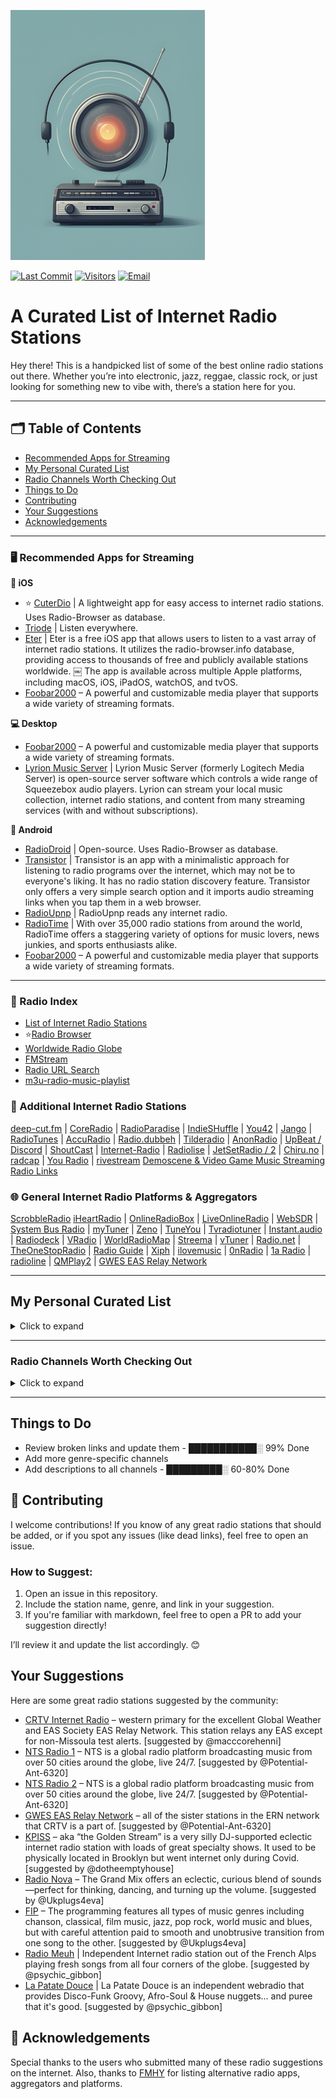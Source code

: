 ![Logo](https://github.com/deroverda/recommended-radio-streams/blob/main/logo_resized_enhanced.png?raw=true)

[![Last Commit](https://img.shields.io/github/last-commit/deroverda/recommended-radio-streams?style=flat-square)](https://github.com/deroverda/recommended-radio-streams)
[![Visitors](https://api.visitorbadge.io/api/VisitorHit?user=deroverda&repo=recommended-radio-streams&countColor=%237B1E7A&style=flat-square)](https://github.com/deroverda/recommended-radio-streams)
[![Email](https://img.shields.io/badge/email-D14836?style=flat-square&logo=gmail&logoColor=white)](mailto:disposablemail@mailbox.org)





# A Curated List of Internet Radio Stations

Hey there! This is a handpicked list of some of the best online radio stations out there. Whether you’re into electronic, jazz, reggae, classic rock, or just looking for something new to vibe with, there’s a station here for you.


---

## 🗂️ Table of Contents
- [Recommended Apps for Streaming](#️-recommended-apps-for-streaming)
- [My Personal Curated List](#my-personal-curated-list)
- [Radio Channels Worth Checking Out](#radio-channels-worth-checking-out)
- [Things to Do](#things-to-do)
- [Contributing](#contributing)
- [Your Suggestions](#your-suggestions)
- [Acknowledgements](#acknowledgements)

---

### 🖥️ **Recommended Apps for Streaming**

**📱 iOS**
- ⭐ [CuterDio](https://cuterdio.com/en) | A lightweight app for easy access to internet radio stations. Uses Radio-Browser as database. 
- [Triode](https://triode.app/) | Listen everywhere.
- [Eter](https://apps.apple.com/se/app/eter-streaming-internet-radio/id1523221566?l=en-GB) | Eter is a free iOS app that allows users to listen to a vast array of internet radio stations. It utilizes the radio-browser.info database, providing access to thousands of free and publicly available stations worldwide.  ￼ The app is available across multiple Apple platforms, including macOS, iOS, iPadOS, watchOS, and tvOS.  
- [Foobar2000](https://www.foobar2000.org/) – A powerful and customizable media player that supports a wide variety of streaming formats.


**💻 Desktop**
- [Foobar2000](https://www.foobar2000.org/) – A powerful and customizable media player that supports a wide variety of streaming formats.
- [Lyrion Music Server](https://github.com/LMS-Community) | Lyrion Music Server (formerly Logitech Media Server) is open-source server software which controls a wide range of Squeezebox audio players. Lyrion can stream your local music collection, internet radio stations, and content from many streaming services (with and without subscriptions).

**🤖 Android**
- [RadioDroid](https://github.com/segler-alex/RadioDroid) | Open-source. Uses Radio-Browser as database. 
- [Transistor](https://codeberg.org/y20k/transistor) | Transistor is an app with a minimalistic approach for listening to radio programs over the internet, which may not be to everyone's liking. It has no radio station discovery feature. Transistor only offers a very simple search option and it imports audio streaming links when you tap them in a web browser.
- [RadioUpnp](https://play.google.com/store/apps/details?id=com.watea.radio_upnp) | RadioUpnp reads any internet radio.
- [RadioTime](https://play.google.com/store/apps/details?id=com.radiotime.app) | With over 35,000 radio stations from around the world, RadioTime offers a staggering variety of options for music lovers, news junkies, and sports enthusiasts alike.
- [Foobar2000](https://www.foobar2000.org/) – A powerful and customizable media player that supports a wide variety of streaming formats.



---

### 📜 Radio Index

- [List of Internet Radio Stations](https://en.wikipedia.org/wiki/List_of_Internet_radio_stations)
- ⭐[Radio Browser](https://www.radio-browser.info)
- [Worldwide Radio Globe](https://radio.garden/)
- [FMStream](https://fmstream.org)
- [Radio URL Search](https://streamurl.link)
- [m3u-radio-music-playlist](https://junguler.github.io/m3u-radio-music-playlists)

### 🔗 Additional Internet Radio Stations
[deep-cut.fm](https://deep-cut.fm) | [CoreRadio](https://coreradio.online/) | [RadioParadise](https://www.radioparadise.com) | [IndieSHuffle](https://www.indieshuffle.com) | [You42](https://www.you42.com) | [Jango](https://www.jango.com) | [RadioTunes](https://www.radiotunes.com)  | [AccuRadio](https://www.accuradio.com) | [Radio.dubbeh](https://radio.dubbeh.net/) | [Tilderadio](https://tilderadio.org/) | [AnonRadio](https://anonradio.net) | [UpBeat / Discord](https://discord.com) | [ShoutCast](https://www.shoutcast.com) | [Internet-Radio](https://www.internet-radio.com) | [Radiolise](https://radiolise.com) | [JetSetRadio / 2](https://jetsetradio.live/) | [Chiru.no](https://chiru.no) | [radcap](https://www.radcap.ru) | [You Radio](https://play.you.radio/) | [rivestream](https://www.rivestream.com) [Demoscene & Video Game Music Streaming Radio Links](https://mw.rat.bz/davgmsrl/)

### 🌐 General Internet Radio Platforms & Aggregators
[ScrobbleRadio](https://scrobblerad.io/) [iHeartRadio](https://www.iheart.com) | [OnlineRadioBox](https://onlineradiobox.com) | [LiveOnlineRadio](https://www.liveonlineradio.net) | [WebSDR](http://websdr.org/) | [System Bus Radio](https://github.com/fulldecent/system-bus-radio) | [myTuner](https://mytuner-radio.com) | [Zeno](https://zeno.fm) | [TuneYou](https://tuneyou.com) | [Tvradiotuner](https://tvradiotuner.com) | [Instant.audio](https://instant.audio) | [Radiodeck](https://www.radiodeck.com) | [VRadio](https://www.vradio.app) | [WorldRadioMap](https://www.worldradiomap.com) | [Streema](https://streema.com) | [vTuner](https://www.vtuner.com) | [Radio.net](https://www.radio.net) | [TheOneStopRadio](https://theonestopradio.com) | [Radio Guide](https://www.radioguide.fm) | [Xiph](https://xiph.org) | [ilovemusic](https://ilovemusic.de/) | [0nRadio](https://0nradio.com) | [1a Radio](https://1aradio.com) | [radioline](https://www.radioline.co) | [QMPlay2](https://github.com/zaps166/QMPlay2) | [GWES EAS Relay Network](https://gwes-eas.network/listen/)

---

## My Personal Curated List
<details>
  <summary>Click to expand</summary>

### Artist Specific 👑
- **2pac (Exclusive Radio)**: [Link](https://streaming.exclusive.radio/er/2pac/icecast.audio)  
- **ABBA (Exclusive Radio)**: [Link](https://streaming.exclusive.radio/er/abba/icecast.audio)  
- **Aretha Franklin (Exclusive Radio)**: [Link](https://streaming.exclusive.radio/er/arethafranklin/icecast.audio)  
- **BB King (Exclusive Radio)**: [Link](https://streaming.exclusive.radio/er/bbking/icecast.audio)  
- **Bob Marley (Exclusive Radio)**: [Link](https://streaming.exclusive.radio/er/bobmarley/icecast.audio)  
- **Creedence Clearwater Revival (Exclusive Radio)**: [Link](https://streaming.exclusive.radio/er/creedence/icecast.audio)  
- **Daft Punk (Exclusive Radio)**: [Link](https://www.surfmusik.de/m3u/exclusively-daft-punk,20696.m3u)  
- **Ella Fitzgerald (Exclusive Radio)**: [Link](https://streaming.exclusive.radio/er/ellafitzgerald/icecast.audio)  
- **Eric Clapton (Exclusive Radio)**: [Link](https://streaming.exclusive.radio/er/ericclapton/icecast.audio)  
- **Fleetwood Mac (Exclusive Radio)**: [Link](https://streaming.exclusive.radio/er/fleetwoodmac/icecast.audio)  
- **Jimi Hendrix (Exclusive Radio)**: [Link](https://streaming.exclusive.radio/er/hendrix/icecast.audio)  
- **John Coltrane (Exclusive Radio)**: [Link](http://streaming.exclusive.radio/er/johncoltrane/icecast.audio)  
- **Steely Dan (Exclusive Radio)**: [Link](https://streaming.exclusive.radio/er/steelydan/icecast.audio)  
- **Supertramp (Exclusive Radio)**: [Link](https://streaming.exclusive.radio/er/supertramp/icecast.audio)  
- **The Beatles (Exclusive Radio)**: [Link](http://streaming.exclusive.radio/er/beatles/icecast.audio)  
- **The Police (Exclusive Radio)**: [Link](https://streaming.exclusive.radio/er/policehits/icecast.audio)  
- **Van Morrison (Exclusive Radio)**: [Link](https://streaming.exclusive.radio/er/vanmorrison/icecast.audio)  
- **Red Hot Chili Peppers (Australian Digital Radio Network)**: [Link](http://abm22.com.au:8000/CONTAINER129)  
- **Eminem (Australian Digital Radio)**: [Link](http://abm21.com.au:8000/CONTAINER158) | Slim Shady
- **⭐Grateful Dead Radio - WGDR**: [Link](https://www.madmusicradio.com/wgdr)
- **Grateful Dead**: [Link](http://108.163.245.230:8100/stream) | unknown station
- **Rolling Stones (Virgin Radio Rockstar)**: [Link](https://icy.unitedradio.it/VirginSpecialEvent.mp3)



---

### Classical 🎻

- **Calm Radio - Symphony**: [Link](https://calmradio.com/channel-guide/classical-music)
- **Calm Radio - Classical Mix**: [Link](https://calmradio.com/channel-guide/classical-music)
- **Calm Radio - Opera**: [Link](https://calmradio.com/channel-guide/classical-music)
- **WFMT Chicago**: [Link](https://www.wfmt.com/) | WFMT has been broadcasting classical music since 1951. Its website says WFMT "strives to entertain, engage, and above all, respect its listeners with a quality and variety of programming found nowhere else". 
- **WBJC Baltimore**: [Link](https://www.wbjc.com/) | WBJC-FM is the classical radio voice of Baltimore City Community College.
- **WMNR**: [Link](https://www.wmnr.org/listen) | WMNR Fine Arts Radio is a public radio station, licensed to the Town of Monroe (Connecticut). We are on air 24/7,  providing classical and classic music via FM signal to much of Connecticut and nearby portions of New York. Our live stream is enjoyed around the world.
- **Concertzender Baroque**: [Link](https://www.concertzender.nl/programma_genre/oude-muziek/) | Baroque 

- **Only Mozart (Australian Digital Radio**: [Link](http://abm21.com.au:8000/CONTAINER10) | Mozart 
---

### Electronic ⚡
- **1.FM - Deep Techno & House**: [Link](https://www.1.fm/stations)
- **Cashmere Radio**: [Link](http://cashmereradio.com) | A Berlin-based station with diverse, experimental electronic music.
- **Dance Wave**: [Link](http://dancewave.com) | Focuses on upbeat electronic dance music.
- **FluxFM - ChillHop**: [Link](http://fluxfm.de/chillhop) | Plays a relaxed mix of hip-hop influenced electronic beats.
- **FluxFM - Hippie Trippy Garden**: [Link](https://www.fluxfm.de/posts/401dece5-d1f7-4d5b-9a50-5a1481758118) | Features psychedelic and experimental electronic music.
- **FluxFM - Sound Of Berlin**: [Link](http://fluxfm.de/sound-of-berlin) | Showcases the electronic music scene of Berlin.
- **FluxFM - Berlin Beach House Radio**: [Link](http://fluxfm.de/berlin-beach-house)  
- **Frisky Deep**: [Link](https://www.friskyradio.com/) | Specializes in deep house and similar electronic styles.
- **Frisky Radio**: [Link](https://www.friskyradio.com/) | A broader mix of various electronic genres.
- **LYL Radio**: [Link](https://lyl.live/) |  An independent station known for diverse and eclectic electronic selections.
- **LuxuriaMusic**: [Link](http://luxuriamusic.com) | Plays retro-futuristic and exotica-influenced electronic music.
- **Octave Radio**: [Link](http://octaveradio.com) | Plays a variety of electronic music, sometimes also categorized as Jazz.
- **OpenLab FM**: [Link](https://openlab.fm) | Broadcasting from Ibiza, this station offers a unique blend of electronic music and visual arts, curated by a roster of creative professionals.
- **NTS Radio - Poolside**: [Link](http://ntslive.co.uk) | Features chill and summery electronic vibes.
- **Radio Caprice - Minimal Tech House**: [Link](http://www.radcap.ru/) | Tech house
- **Skylab Radio**: [Link](http://skylabradio.com) | Known for spacey, ambient, and experimental electronic sounds.
- **Datafruits**: [Link](https://datafruits.fm/) | Focuses on chiptune and video game-inspired electronic music.
- **dublab**: [Link](http://dublab.com) | Features a wide range of experimental and underground electronic music.
- **TEKnival Radio**: [Link](http://teknivalradio.com) | Plays hard-edged techno and rave-inspired electronic music. 
- **Rainwave - All**: [Link](http://rainwave.cc/all) | A mix of different types of video game music including electronic styles.
- **Rainwave - Chiptunes**: [Link](https://rainwave.cc/chiptune/)  | BLEEPS AND BLOOPS, FROM GAMES AND MORE.
- **Italoradio.fm**: [Link](https://italoradio.fm/) | Plays Italo-disco music.
- **Radio ItaloPower!**: [Link](http://italopower.com) | Italodisco hits & rarities.
- **Radio BipTunia**: [Link](https://biptunia.com/) | Plays experimental and quirky electronic music.
- **Shonan Beach FM**: [Link](https://www.beachfm.co.jp/) | Japanese radio station focusing on chilled out electronic and beach vibes.
- **Fnoob Techno**: [Link](https://fnoobtechno.com/) | A dedicated techno station.
- **⭐Nightwave Plaza**: [Link](http://radio.plaza.one/mp3) | Welcome to 24/7 online vaporwave and future funk radio station.
- **Tech House (Australian Digital Radio)**: [Link](http://abm22.com.au:8000/CONTAINER18) | Tech House
- **Acid House (Australian Digital Radio)**: [Link](http://abm22.com.au:8000/CONTAINER1) | Acid House .


---

### Yacht Rock1.	🚤🌊

- **Doctor Pundit - Yacht Rock Jams**: [Link](https://www.doctorpundit.com/media/) | Yach Rock.  
- **Yacht Rock Miami**: [Link](https://www.yachtrockmiami.com/)  | Yach Rock.  
- **SuperStereo 1 - Yacht Rock**: [Link](https://www.hiresaudio.online/category/radio/) | Yach Rock. #



---

### General 📻
- **BBC Radio 6 Music**: [Link](http://as-hls-ww-live.akamaized.net/pool_904/live/ww/bbc_6music/bbc_6music.isml/bbc_6music-audio=320000.m3u8)
- **Birch Street Radio**: [Link](https://jenny.torontocast.com:8172/stream) | adult alternative, classic rock, folk rock, alternative rock, americana, indie rock, progressive rock, singer-songwriters 
- **Classic Vinyl HD**: [Link](https://walmradio.com/classic/)  | general
- **KTKE 101.5 FM**: [Link](https://www.truckeetahoeradio.com/) | general station
- **Lahmacun Radio**: [Link](https://streaming.lahmacun.hu/listen/lahmacun_radio/radio.mp3) | Lahmacun.hu is an online music & more radio from Budapest.
- **SuperStereo 1+ - Disco, Soul & Funk**: [Link](https://www.hiresaudio.online/category/radio/)  
- **Soho Radio**: [Link](http://sohoradio.com) | A London-based station with a variety of music and talk shows.
- **Technicolor Web Of Sound**: [Link](https://www.techwebsound.com/) | Plays 1960s psychedelic rock and pop. 
- **The Dump**: [Link](http://thedump.com) |  Eclectic mix of various genres and obscure music.
- **The Lake Radio**: [Link](http://thelakeradio.com) | The Lake is a place for music and sounds. The radio stream runs at all hours of the day and is randomized. No one knows what The Lake plays next.
- **The SoCal Sound**: [Link](http://thesocalsound.org) | Features contemporary California rock, pop and indie music. 
- **The Penthouse**: [Link](https://thepenthouse.fm/) | Asoul, r&b and pop music. variety of classic 
- **Time Capsule Show**: [Link](https://ckut.ca/timecapsule/))  
- **Totally Wired Radio**: [Link](http://totallywiredradio.com) |  Plays a mix of indie, punk, and alternative music.
- **181.fm**: [Link](https://www.181.fm/)  
- **KBON**: [Link](https://www.kbon.com/) | Plays a mix of Louisiana-based music.
- **KKJZ-HD88.1**: [Link](https://kkjz.org/) | A public radio station that plays jazz and blues.
- **Le Grigri**: [Link](http://legrigri.com) | Plays a mix of African and Caribbean music.
- **Le Mellotron**: [Link](http://lemellotron.com) | Features a mix of world music, jazz and electronic.
- **Mondo Bongo Radio**: [Link](http://mondobongoradio.com) | Plays a mix of world music, exotica and soul.
- **Mutant Radio**: [Link](http://mutantradio.com) |  Plays an eclectic mix of experimental and alternative music.
- **⭐Nugs Radio**: [Link](http://nugs.net) |  Plays live recordings of rock and jam bands.
- **REYFM**: [Link](https://rey.fm/) | Plays contemporary pop and latin music.
- **Radio France**: [Link](http://www.radiofrance.fr/live) | A French public radio station with a variety of programming.
- **Radio Paradise - Main Mix**: [Link](http://radioparadise.com/main-mix)  
- **Radio Free Phoenix**: [Link](http://radiofreephoenix.com) | general
- **Radio Krimi**: [Link](http://radiokrimi.com) | Plays mystery-themed radio dramas.
- **Retro Soul Radio UK**: [Link](https://www.retrosoulradio.co.uk) | Plays soul music, featuring both classic and contemporary soul tracks.
- **KEXP**: [Link](https://www.kexp.org/listen/) | Highly praised for its exceptional music selection.
- **⭐Do!! You!!! Radio**: [Link](https://doyouworld.out.airtime.pro/doyouworld_a) | London-based community radio station. Family radio Broadcasting from London town Monday to Friday. Do!! You!!! World is a totally independent station, free of corporate investment. A radio station solely funded by the listeners that will always be free at the point of use.
- **⭐Radio Nula**: [Link](https://strm.radionula.com/classics) | CLASSIC Soul - Funk - Disco - Hip-Hop and all that Jazz 
- **Netil Radio**: [Link](https://netilradio.out.airtime.pro/netilradio_a) |London's community voice broadcasting live from a converted shipping container atop of Netil Market.
- **⭐FIP**: [Link](https://stream.radiofrance.fr/fip/fip.m3u8) | Welcome to Fip, the most eclectic music radio in the world! Listen online to the 8 thematic webradios and find your favorite shows, all for free and without advertising. 
- **Fluid Radio**: [Link](http://uk4-vn.webcast-server.net:9270/) | Fluid Radio brings you the best in experimental frequencies allowing listeners, artists, producers and promoters to be completely involved in the growth and direction of the station. Focusing on experimental genres, we aim to provide a space to share in the creative process and spread the experience of inner exploration through musical expression. The playlist is diverse, encompassing Ambient, Modern Classical, Experimental Acoustic, Folk and Abstract sounds.
- **⭐La Patate Douce**: [Link](http://listen.radioking.com/radio/285742/stream/331753)
- **⭐WFMU**: [Link](http://wfmu.org) | A freeform radio station offering a wide range of music, from rock to experimental.

---

### Hip-Hop/Rap 🎤
- **90s90s HipHop & Rap**: [Link](http://streams.90s90s.de/hiphop/mp3-192/streams.90s90s.de/) | 90s.
- **181.FM - Old School HipHop/RnB**: [Link](http://listen.181fm.com/181-oldschool_128k.mp3) | Old school.
- **Old School Rap (Australian Digital Radio)**: [Link](http://abm21.com.au:8000/CONTAINER69) | Old School Rap

---

 
### Jazz 🎷
- **Adroit Jazz Underground**: [Link](https://mytuner-radio.com/sv/radio/adroit-jazz-underground-492026/) | Focuses on underground and less mainstream jazz.
- **Jazz Con Class**: [Link](http://jazzconclass.com) | Jazz Con Class Radio, hosted by Jose Reyes, is a 24/7 online station focused on traditional/classic Jazz from the late 40s to the early 70s. It aims to revive and celebrate Jazz music, which Reyes feels has been overlooked
- **KSDS Jazz 88.3 FM**: [Link](https://www.jazz88.org/) | A public radio station broadcasting classic and contemporary jazz.
- **Radio Suisse Jazz**: [Link](http://radiosuissejazz.ch) | Radio Swiss Jazz is the perfect musical companion: swinging standards from the «Great American Songbook» as well as gems of innovative bebop instrumentalists, supplemented with Latin, Black and World Music, result in the ideal non-stop mix for any time of day or night. 
- **WBGO 88.3**: [Link](http://wbgo.org) | A New York-based public radio station specializing in jazz.
- **WDNA 88.9**: [Link](http://wdna.org) |  Miami-based public radio station focused on jazz and Latin jazz.
- **KEWU-FM (89.5 MHz Jazz 89.5)**: [Link](https://kewuradio.ewu.edu/KEWU_Jazz_89.5) | A public radio station with a focus on jazz.
- **Octave Radio**: [Link](https://octaverecords.out.airtime.pro/octaverecords_a?_ga=2.139116787.1781832620.1687634712-199058362.1687634712) | Also appears in the Electronic category, sometimes plays jazz.
- **⭐Head Wax Radio**: [Link](https://headwaxradio.radioca.st/stream) | Future sounds of jazz. Head Wax is music for your mind, body and soul... and your dancing feet. Broadcasting from Dublin, Ireland from the same people who gave us Dublin's JazzFM 89.8 back in the day.
---
  

### Lounge & Chill 🍹🌅🌴
- **1.FM - Costa Del Mar**: [Link](https://www.1.fm/stations) | Vibe out to ambient and lounge music. Costa Del Mar is easy listening inspired by the sea.
- **1.FM - Sax4Love**: [Link](https://www.1.fm/stations) | Sax4Love is dedicated exclusively to Saxophone music and offers you this unique channel: "Smooth Jazz".
- **24/7 LoFi Radio**: [Link](https://www.247lofiradio.com/) | LoFi
- **FluxFM - FluxLounge**: [Link](http://fluxfm.de/fluxlounge) | An unexcited mix of soft pop, singer-songwriter and smooth tunes ensures a pleasant feel-good atmosphere. A bubble bath for the ears.
- **Blue Marlin Ibiza**: [Link](http://www.bluemarlinibiza.com/radio/live) | The station offers a curated mix of Balearic beats, house, and electronic music, reflecting the relaxed yet vibrant atmosphere of Ibiza. It streams live DJ sets and exclusive music.
- **Nordic Lodge**: [Link](https://www.nordiclodgeradio.com/) | Chill-out Music for the Open-Minded Listener
- **Ambient Sleeping Pill**: [Link](https://s.stereoscenic.com/asp-h.m3u) | internet radio streaming music for sleep, meditation or study; for tuning out distractions or simply relaxing; ad-free, beat-free, never too new-age or dark 
- **The Queit Village**: [Link](https://cp3.shoutcheap.com:2199/tunein/mark1234.pls) | The Quiet Village is the soundtrack for your Tiki bar! Featuring Exotica, Hawaiian and Lounge music from yesterday and today, and interviews.
- **FreeCodeCamp**: [Link](https://coderadio-admin-v2.freecodecamp.org/listen/coderadio/radio.mp3) | Welcome to Code Radio. 24/7 music designed for coding.
- **Hunter FM LoFi**: [Link](https://live.hunter.fm/lofi_high) | Perfect beats for studying and working, or even relaxing and falling asleep. 
- **⭐Moon Phase Radio**: [Link](https://cp12.serverse.com/proxy/moonphase/stream) | Moon Phase Radio brings to you commercial free Ambient & Downtempo music 24 hrs a day. MPR commenced broadcasting on 1st January 2010. Our Ambient music is a great way of distancing yourself from this busy planet and experiencing the calm of Mare Tranquillitatis.
- **Smooth Chill**: [Link](https://media-ssl.musicradio.com/ChillMP3) | Music To Chill To
- **Radio Schizoid - Chillout**: [Link](http://94.130.113.214:8000/chill) | Escape Reality - Chillout /Ambient Finest Psychedelic Chillout/Ambient Tunes.
- **Mother Earth Radio**: [Link](http://motherearthradio.com) | Plays a mix of nature-themed, acoustic music.
- **Mother Earth Radio - Instrumental**: [Link](http://motherearthradio.com/instrumental)  

---

### Oldies/Classic 📼
- **Pumpkin FM - 1940s radio**: [Link](http://pumpkinfm.com/1940s-stream) | The Old Time Radio Network
- **Pumpkin FM - Radio England**: [Link](http://pumpkinfm.com/radio-england-stream) | The Old Time Radio Network
- **Ultimate Oldies Radio**: [Link](http://ultimateoldiesradio.com) | Musical History of the 50's, 60's, 70's & More!
- **Vintage Obscura Radio**: [Link](http://vintageobscura.com) | Nearly 100,000 music-obsessed researchers scour the internet daily to uncover nearly forgotten music of every genre and category at /r/vintageobscura
- **Radio Nostalgia**: [Link](http://cast1.torontocast.com:1630/stream) | Plays classic pop and music from the 1940's to 1980's.
- **The Retro Attic**: [Link](	https://psn3.prostreaming.net:2199/tunein/theretro.pls) | 50s-70S LOST AND CLASSIC OLDIES
- **Radio Dismuke – 1920’s 1930’s Jazz and Pop**: [Link](http://dismuke.org) | Plays music from the 1920s and 1930s, including jazz and pop classics.

---

### Reggae & Dub 🇯🇲 🟩🟨🟥
- **Dr Dick's Dub Shack**: [Link](http://drdicksdubshack.com) | Bermuda-based online radio station playing all species of dub, downtempo and bass music -  from the classic early analogue dub reggae of the 60s and 70s, through to 80s and 90s digidub, on to year 3000 steppas and future bass music!
- **Alpha Boys School Radio**: [Link](http://alphaboysschoolradio.com) | Every song features at least one past student of the Alpha music programme in Kingston, Jamaica. Founded in 1880, Alpha has helped launch the careers of jazz innovators, ska pioneers and reggae icons. Operated by the Sisters of Mercy of Jamaica, a Catholic order of nuns since 1890, Alpha continues to develop the next generation of music talent.
- **King Dub Radio**: [Link](http://london-dedicated.myautodj.com:8862/stream) | King Dub Radio is the online radio station of 'King Dub Records' from France. They are dedicated to spread Soundsystem Culture to the world and play Roots & Culture Dub as well as new digital Dub tune. 
---

### ⭐**SomaFM**
- **SomaFM - Bossa Beyond**: [Link](https://somafm.com/listen/) - Silky-smooth, laid-back Brazilian-style rhythms of Bossa Nova, Samba and beyond
- **SomaFM - Deep Space One**: [Link](https://somafm.com/listen/) - Deep ambient electronic, experimental and space music. For inner and outer space exploration.
- **SomaFM - Groove Salad**: [Link](https://somafm.com/listen/) | A nicely chilled plate of ambient/downtempo beats and grooves.
- **SomaFM - Groove Salad Classic**: [Link](https://somafm.com/listen/) | The classic (early 2000s) version of a nicely chilled plate of ambient/downtempo beats and grooves.
- **SomaFM - Left Coast 70s**: [Link](https://somafm.com/listen/) | Mellow album rock from the Seventies. Yacht not required.
- **SomaFM - SF Police Scanner**: [Link](https://somafm.com/listen/) | San Francisco Public Safety Scanner Feed
- **SomaFM - Seven Inch Soul**: [Link](https://somafm.com/listen/) | Vintage soul tracks from the original 45 RPM vinyl.
- **SomaFM - ThistleRadio**: [Link](https://somafm.com/listen/) | Exploring music from Celtic roots and branches
- **SomaFM - Suburbs of Goa**: [Link](http://somafm.com/suburbsofgoa) | Desi-influenced Asian world beats and beyond.
- **SomaFM - ALL CHANNELS**: [Link](https://somafm.com/listen/)

---

### World Music 🌍
**African** 🪘🦁
- **Oroko Radio**: [Link](https://oroko.live/) | Afro Indie Radio features Indie, Folk, and Soul music, led by Nigerian-born artist Tommy WÁ. Blending Afro Indie acoustics with poetic storytelling, his music reflects a fusion of genres, drawing from experiences in Nigeria and Ghana. Written in English, Yoruba dialects, and pidgin, his soulful works promote connection and emotional depth.
- **Pan African Space Station**: [Link](https://panafricanspacestation.org.za/) | The Pan African Space Station (PASS), founded by Chimurenga and Neo Muyanga in 2008, is a dynamic platform blending a live radio studio, performance space, research hub, and internet radio station. Drawing inspiration from Sun Ra's philosophy, PASS creates new forms of knowledge, challenges perceptions of Africa, and explores shared human and historical connections.
- **Radio Caprice - Afrobeat**: [Link](http://www.radcap.ru/)
- **Alefa Music - Afrobeat** [Link](https://alefamusic.net/) | Alefamusic is a webradio dedicated to Malagasy music, especially the salegy rhythm. Founded in 2006 in France, it began as a radio show hosted by DJ Gasy Mich and Fabrice Mystone on Aligre FM 93.1 Paris, airing until November 2017. The webradio launched in 2012, continuing the show’s legacy by broadcasting Malagasy music worldwide.
- **Afro FM**: [Link](http://stream.zeno.fm/fu367ky6hkeuv)
- **Jazz Afro**: [Link](http://jazz-radio-afro.ice.infomaniak.ch/jazz-radio-afro.mp3)
- **Afro House (Australian Digital Radio)**: [Link](http://abm22.com.au:8000/CONTAINER53) | Afro House 

**Latin/Caribbean** 🌴🎺
- **Gladys Palmera Coleccion**: [Link](http://gladyspalmera.com/coleccion) | Plays a mix of Latin and Spanish music.
- **Isla Negra Upbeat**: [Link](https://www.radio-browser.info/history/af54e7ca-3a45-40cd-8ca8-c5ee9bc4231d) | Radio Isla Negra is a non-profit, non-commercial radio station created by Hernan Rodriguez M in 1999 from the small beach town of Isla Negra, Chile. It has been an unparalleled source of handpicked music from across the musical spectrum. Its mission is to find the best tracks regardless of time, genre, or style.
- **Isla Negra Slowbeat**: [Link](https://www.radio-browser.info/history/c3517203-bd27-4019-9ba9-a72a53e4c88f)

**Asian** 🇯🇵
- **listen.moe**: [Link](https://listen.moe/kpop/stream) | k-pop
- **J-Pop Sakura 懐かしい asia DREAM radio**: [Link](https://cast1.torontocast.com:2170/;.mp3) | j-pop
- **J-Club Club Bandstand**: [Link](http://jclubradio.com) | Plays a mix of classic and contemporary Japanese music.
- **Pyongyang Radio FM**: [Link](https://listen7.myradio24.com/69366) | The Korean Central Broadcasting Station (KCBS) is North Korea’s main state-run radio broadcaster, established in 1945. It broadcasts in Korean on multiple frequencies, focusing on state propaganda, including praise for the leadership and promotion of Juche ideology. In 2024, Pyongyang Broadcasting Station, targeting South Korea and Japan, ceased operations after nearly 70 years.


**Other** 🌀
- **Celtic Music Radio**: [Link](https://www.celticmusicradio.net/) | Celtic Music Radio 95FM, run by volunteers, brings traditional, folk, roots, Americana, and world music to Glasgow and beyond. Supporting emerging acts, we connect with Scottish culture and festivals. Tune in via 95FM, DAB, apps, or online. As a charity, we rely on donations, fundraisers, and limited ads.
- **Worldwide FM**: [Link](https://worldwidefm.out.airtime.pro/worldwidefm_b) | Worldwide FM is an award-winning community and platform where marginalised voices, alternative perspectives and shared progressive values are brought to the forefront through music and culture. 
- **Hollow Earth Radio** : [Link](http://centova.rockhost.com:8001/stream) | We are also an all-ages music and performance venue. Our focus is on audio not often heard on the traditional radio dial, including: found sound, field recordings, forgotten music, local musicians, bedroom recordings, lo-fi demos, dreams, storytelling, conversations from within marginalized communities and things that feel real.  
- **Radio Caprice - Middle Eastern Music**: [Link](http://79.111.119.111:8004/middleeast) | Middle East 
---

### Misc 🎙️
- **Her.st - Propaganda Broadcast**: [Link](https://her.st/radio/) | This station is a 24/7 stream of Her.st Propaganda Broadcast! Conspiracy Theories, Philosophy, and more! Coast to Coast AM archives, Alan Watts lectures, Terence McKenna lectures, and more!
- **Pi ano**: [Link](http://stream.p-node.org/piano) |  Piano only. 

### Emergency/ATC 🚨✈️
- **Maricopa County - Police (Valley Wide) & DPS (Highway Patrol) - Phoenix, AZ Scanner**: [Link](http://brickcamp.biz:8097/city-scan)
- **Pittsburgh Police, Fire and EMS**: [Link](https://broadcastify.cdnstream1.com/21738)
- **LiveRTC KJFK Tower 2, New York**: [Link](https://www.liveatc.net/play/kjfk9_s.pls)

</details>

---

### Radio Channels Worth Checking Out
<details>
  <summary>Click to expand</summary>

These are some channels I’ve heard are good, but I haven't had the chance to check them all out yet. Feel free to explore and see what suits your taste! most links seem to be dead, manually search for these using the tools above. please report and I'll update.😊
- **1FM Chillout Lounge**: [Link](https://www.1.fm/stations) | Plays chillout, ambient, and relaxing music.
- **113.fm Hits 1997 – Ads**: [Link](https://www.113.fm/) | Plays popular music hits from 1997 along with occasional ads.
- **All Jazz Radio**: [Link](https://www.madmusicradio.com/wjzz) | All jazz.
- **Ambient Sleeping Pill**: [Link](https://ambientsleepingpill.com/) | internet radio streaming music for sleep, meditation or study; for tuning out distractions or simply relaxing; ad-free, beat-free, never too new-age or dark 
- **Antenne Bayern**: [Link](https://www.antenne.de/webradio/) | A German radio station playing a variety of music genres, including pop and classic hits.
- **Antenne Bayern – CoffeeHouse**: [Link](https://www.antenne.de/webradio/coffeemusic) | Features soft, relaxing music for a peaceful coffeehouse atmosphere.
- **Berlin Community Radio**: [Link](https://tunein.com/radio/Berlin-Community-Radio-s209811/) | A community radio station in Berlin offering diverse programming.
- **Beyond the Beat Generation**: [Link](http://www.beyondthebeatgeneration.com/) | Plays jazz and experimental music inspired by the Beat Generation.
- **Blue Marlin Ibiza – Dance/Elect**: [Link](https://www.bluemarlinibiza.com/radio/) | Plays electronic dance music and live DJ mixes from the Blue Marlin Ibiza.
- **Bondi Beach Radio – Sydney**: [Link](https://bondiradio.com.au/) | Broadcasting from Sydney’s Bondi Beach, featuring a mix of music and local news.
- **ChillTraxx – World’s Chillout Channel**: [Link](https://www.chilltrax.com/) | Plays relaxing chillout and downtempo music.
- **CKUT 90.3 Montreal College Community Radio**: [Link](http://ckut.ca) | A community radio station offering diverse programming from McGill University in Montreal.
- **Country Radio – USA**: [Link](https://country-radio.com/) | Plays country music, including classic hits and contemporary tracks.
- **Dublin Digital Radio – Ireland**: [Link](https://listen.dublindigitalradio.com/home) | An eclectic radio station from Dublin offering a mix of indie, electronic, and experimental music.
- **Eurodance Radio**: [Link](https://www.eurodance-radio.com/) | Plays Eurodance music, combining elements of house, techno, and pop.
- **Fine Music Radio 101.3 FM – Cape Town**: [Link](https://www.fmr.co.za/) | A South African radio station featuring classical music and jazz.
- **FIP – France**: [Link](https://www.radiofrance.fr/fip) | A French station with an eclectic playlist, including jazz, world music, and contemporary styles.
- **Folk Alley – Ohio**: [Link](https://folkalley.com/) | Plays folk music from Ohio, including contemporary and traditional songs.
- **Frisky Radio – Chill**: [Link](http://friskyradio.com) | Specializes in chill electronic music.
- **Frisky Radio – Deep**: [Link](https://www.friskyradio.com/) | Plays deep house and ambient electronic music.
- **Frisky Radio – Underground Electronic**: [Link](http://friskyradio.com) | Focuses on underground electronic genres like techno and deep house.
- **Galaxie Radio – Haiti**: [Link](http://galaxieradio.com) | Plays a variety of genres from Haiti, including reggae and kompa music.
- **Galaxie 104.5**: [Link](http://radiogalaxie.com) | Another frequency for Galaxie Radio offering similar Haitian music programming.
- **Irish Pub Radio**: [Link](http://irishpubradio.com) | Plays traditional Irish music, ideal for an Irish pub atmosphere.
- **Jazz 88 – San Diego**: [Link](https://jazz88.org) | A jazz station broadcasting from San Diego.
- **Jazz & Blues Radio – United States**: [Link](https://www.radio.se/s/jazzradio-blues) | Plays a mix of jazz and blues music.
- **Jazz24**: [Link](https://www.jazz24.org/) | A station dedicated to playing smooth and contemporary jazz.
- **JazzFM – UK**: [Link](http://jazzfm.com) | A British radio station focused on jazz, blues, and soul music.
- **KCLR96FM – Kilkenny, Ireland**: [Link](http://kclr96fm.com) | A regional station from Kilkenny, Ireland, offering a mix of music and local news.
- **KCRW 89.9 FM – Los Angeles**: [Link](https://www.kcrw.com/) | A public radio station offering a variety of music, talk, and culture programming.
- **KDHX 88.1 FM – St. Louis**: [Link](http://kdhx.org) | A community radio station in St. Louis offering diverse music and local programming.
- **KEXP – Seattle, University of Washington**: [Link](http://kexp.org) | A popular station from Seattle, offering indie and alternative music.
- **KEXP 90.3 FM – Seattle**: [Link](http://kexp.org) | Another station under the KEXP umbrella, focusing on indie, alternative, and world music.
- **KissFM 2.0 Trance**: [Link](http://kissfm.com) | Plays trance and electronic dance music.
- **KIX Belgium – Talk and Radio**: [Link](https://www.radiokix.be/) | Offers a variety of talk and music programming from Belgium.
- **KNBR 104.5 – KFOG S.F. Talk/Music**: [Link](http://knbr.com) | San Francisco's station blending talk and music programming.
- **KUSF 90.3 FM – San Francisco**: [Link](https://www.kusf.org) | A student-run station from the University of San Francisco offering diverse programming.
- **KUTX 98.9 FM – Austin**: [Link](http://kutx.org) | An Austin-based station offering music, including indie rock and Americana.
- **KUTX 98.9 – Austin UT**: [Link](http://kutx.org) | Another frequency for KUTX offering music programming from the University of Texas at Austin.
- **KZSC 88.1 FM – Santa Cruz**: [Link](http://kzsc.org) | A community radio station from Santa Cruz, California, featuring diverse music.
- **KZSU 90.1 FM – Stanford**: [Link](https://kzsu.stanford.edu/) | A college radio station offering experimental and alternative programming.
- **KZSU Stanford 90.1 FM – Stanford, CA**: [Link](http://kzsu.stanford.edu) | Stanford's student-run radio station offering a mix of music and talk.
- **MacSlon’s Irish Pub Radio**: [Link](http://www.macslons-irish-pub-radio.com/) | Plays Irish folk and traditional music for an authentic pub experience.
- **Mondo Radio – Pop and Jazz**: [Link](http://mondoradio.com) | Features a mix of pop and jazz music.
- **Newtown Radio – Prog – Good Alt. – Brooklyn**: [Link](https://newtownradio.com) | A Brooklyn-based station offering progressive rock and alternative music.
- **Radio Caroline 259 Gold**: [Link](http://radiocaroline.co.uk) | A station broadcasting classic hits, based on the historic Radio Caroline pirate radio.
- **Radio Dismuke – 1920’s 1930’s Jazz and Pop**: [Link](http://dismuke.org) | Plays music from the 1920s and 1930s, including jazz and pop classics.
- **Radio France Internationale – World News**: [Link](http://rfi.org) | Offers news programming with a global perspective.
- **Radio Free Europe/Radio Liberty**: [Link](https://www.rferl.org/) | Provides news and information for countries with limited media freedoms.
- **Radio Galaxie 104.5**: [Link](http://radiogalaxie.com) | Another frequency for Radio Galaxie offering similar Haitian music programming.
- **Radio Marija – Lithuania**: [Link](https://www.marijosradijas.lt/) | A Lithuanian radio station offering religious programming.
- **Radio Nacional de Espana (RNE)**: [Link](https://www.rtve.es/radio) | Spain's national radio station offering news, music, and culture.
- **Radio New Zealand National**: [Link](http://rnz.co.nz) | A public radio station from New Zealand offering news, talk, and music programming.
- **Radio Nova – Ireland**: [Link](https://www.nova.ie/) | Offers rock and alternative music along with news and talk programming.
- **Radio Popolare – Milan, Italy**: [Link](http://radiopopolare.it) | A Milan-based station offering a mix of news, talk, and music.
- **Radio Reverb 97.2 – Brighton UK Community Radio**: [Link](http://radioreverb.com) | A community radio station from Brighton offering a mix of music and talk.
- **Radio Reverb 97.2 FM – Brighton**: [Link](https://www.radioreverb.com/) | Another frequency for Radio Reverb offering similar community radio programming.
- **Radio Subasio – Italy**: [Link](http://radiosubasio.com) | Plays a mix of contemporary and classic Italian pop and rock music.
- **Radio Swiss Jazz**: [Link](https://www.radioswissjazz.ch/en) | A Swiss station focused on jazz music.
- **Ralph Radio – Russia**: [Link](http://ralphradio.ru) | A Russian radio station offering pop and rock music.
- **Resonance 104.4FM – London – Diverse Community Radio**: [Link](https://www.resonancefm.com/) | A London-based community station offering a diverse mix of music and cultural programming.
- **Retro Soul Radio UK**: [Link](https://www.retrosoulradio.co.uk) | Plays soul music, featuring both classic and contemporary soul tracks.
- **Rinse FM – UK**: [Link](http://rinse.fm) | A London-based station focused on underground dance music and urban genres.
- **Rinse FM (Rinse France) – Dance/Urban – London**: [Link](http://rinse.fm) | A French version of Rinse FM with a focus on dance and urban music.
- **RTE Radio 1 – Ireland**: [Link](http://rte.ie) | Ireland's national public radio station, offering a mix of news, talk, and music.
- **Sky Radio 101Fm – Dutch/Netherlands – US Pop**: [Link](https://www.skyradio.nl/) | A Dutch station offering a mix of US pop and contemporary hits.
- **Smooth Jazz Chicago**: [Link](http://smoothjazzchicago.com) | Plays smooth jazz, featuring a variety of classic and contemporary jazz tracks.
- **Taui FM – Tahiti**: [Link](https://theonestopradio.com/radio/taui-fm) | A radio station broadcasting from Tahiti with a mix of local and international music.
- **The Current – Minnesota Public Radio**: [Link](http://thecurrent.org) | Offers a mix of indie rock, pop, and folk music, with a focus on new artists.
- **The Edge Radio – New Zealand**: [Link](http://theedge.co.nz) | Plays contemporary pop, rock, and alternative music from New Zealand.
- **The Jazz Groove**: [Link](https://jazzgroove.org/?channel=mix1) | Focuses on smooth jazz music, including contemporary and classic jazz.
- **Time Capsule Audio Network**: [Link](http://timecapsuleaudio.com) | A nostalgic station playing a variety of classic music and soundtracks.
- **TSF Jazz 89.9 FM – Paris – Jazz, Talk**: [Link](http://tsfjazz.com) | A Paris-based station focusing on jazz, talk shows, and interviews.
- **Tuned In Radio – Classical**: [Link](http://tunedinradio.com) | Plays classical music with a focus on orchestral and chamber pieces.
- **WBEZ 91.5 FM – Chicago**: [Link](http://wbez.org) | A public radio station in Chicago offering news, talk, and music programming.
- **WDR 1Live Plan B**: [Link](http://wdr.de) | A German station offering a mix of music, talk, and entertainment.
- **WGBH 89.7 – Boston**: [Link](http://wgbh.org) | A Boston-based public radio station offering classical music and cultural programming.
- **WGBH 99.5 FM – Classical Music**: [Link](http://wgbh.org) | Plays classical music and opera, including local and international performances.
- **WGTR FM – Christian/World Music**: [Link](http://wgtr.fm) | Plays Christian music alongside a selection of world music genres.
- **WLIR 92.7 – New York**: [Link](http://wliwfm.org) | Offers alternative rock, pop, and indie
- **WNYC 93.9 FM – New York**: [Link](http://wnyc.org) | A public radio station offering news, talk, and music programming.
- **WRIR 97.3 – Richmond, VA**: [Link](http://wrir.org) | A community radio station offering a variety of music genres and talk programming.
- **WTJU 91.1 – University of Virginia**: [Link](http://wtju.net) | A college radio station offering diverse programming, from indie to jazz.
- **WXXI 88.5 FM – Rochester**: [Link](http://wxxi.org) | A public radio station offering classical music and cultural programming.
- **WQXR Q2 – New York Public Radio**: [Link](http://wqxr.org) | A part of the New York Public Radio network, offering 24/7 classical music content for its audience.
- **WWOZ 90.7 – New Orleans**: [Link](https://www.wwoz.org/) | A New Orleans-based station broadcasting jazz, blues, and local music, reflecting the vibrant culture of the city.
- **WXYC 89.3FM – Chapel Hill, NC Freeform College Radio**: [Link](https://wxyc.org/) | A freeform radio station from the University of North Carolina at Chapel Hill, offering a diverse range of music and programming.


</details>

--- 

## Things to Do

- Review broken links and update them -  ███████████░ 99% Done
- Add more genre-specific channels
- Add descriptions to all channels - █████████░ 60-80% Done


## 🤝 Contributing

I welcome contributions! If you know of any great radio stations that should be added, or if you spot any issues (like dead links), feel free to open an issue. 

### How to Suggest:
1. Open an issue in this repository.
2. Include the station name, genre, and link in your suggestion.
3. If you're familiar with markdown, feel free to open a PR to add your suggestion directly!

I’ll review it and update the list accordingly. 😊


## Your Suggestions
Here are some great radio stations suggested by the community:

- [CRTV Internet Radio](https://erncrtv.com/) – western primary for the excellent Global Weather and EAS Society EAS Relay Network. This station relays any EAS except for non-Missoula test alerts. [suggested by @macccorehenni]
- [	NTS Radio 1](https://www.nts.live/1) – NTS is a global radio platform broadcasting music from over 50 cities around the globe, live 24/7. [suggested by @Potential-Ant-6320]
- [	NTS Radio 2](https://www.nts.live/2) – NTS is a global radio platform broadcasting music from over 50 cities around the globe, live 24/7. [suggested by @Potential-Ant-6320]
- [GWES EAS Relay Network](https://gwes-eas.network/listen/) – all of the sister stations in the ERN network that CRTV is a part of. [suggested by @Potential-Ant-6320]
- [KPISS](https://kpiss.fm/) – aka “the Golden Stream” is a very silly DJ-supported eclectic internet radio station with loads of great specialty shows. It used to be physically located in Brooklyn but went internet only during Covid. [suggested by @dotheemptyhouse]
- [Radio Nova](http://novazz.ice.infomaniak.ch/novazz-128.mp3) – The Grand Mix offers an eclectic, curious blend of sounds—perfect for thinking, dancing, and turning up the volume. [suggested by @Ukplugs4eva]
- [FIP](http://icecast.radiofrance.fr/fip-hifi.aac) – The programming features all types of music genres including chanson, classical, film music, jazz, pop rock, world music and blues, but with careful attention paid to smooth and unobtrusive transition from one song to the other.  [suggested by @Ukplugs4eva]
- [Radio Meuh](http://radiomeuh.ice.infomaniak.ch/radiomeuh-128.mp3) | Independent Internet radio station out of the French Alps playing fresh songs from all four corners of the globe. [suggested by @psychic_gibbon]
- [La Patate Douce](http://listen.radioking.com/radio/285742/stream/331753) | La Patate Douce is an independent webradio that provides Disco-Funk Groovy, Afro-Soul & House nuggets... and puree that it's good. [suggested by @psychic_gibbon]




## 🙏 Acknowledgements

Special thanks to the users who submitted many of these radio suggestions on the internet. Also, thanks to [FMHY](https://fmhy.pages.dev/) for listing alternative radio apps, aggregators and platforms. 

